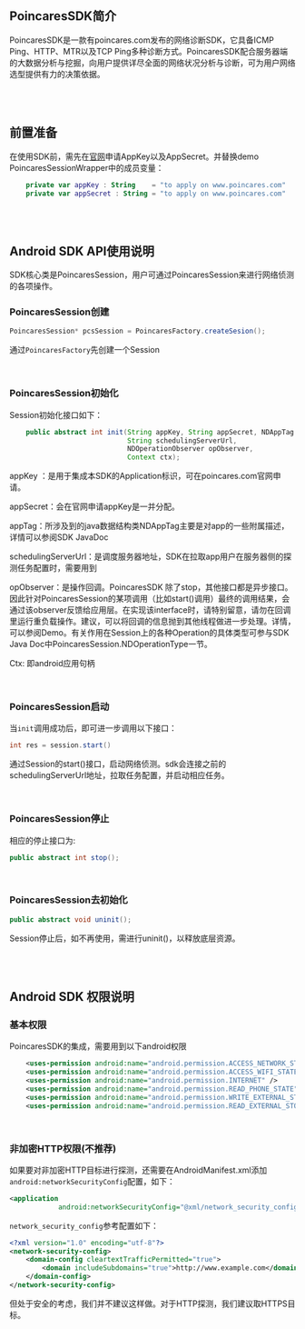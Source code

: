 ## PoincaresSDK简介

PoincaresSDK是一款有poincares.com发布的网络诊断SDK，它具备ICMP Ping、HTTP、MTR以及TCP Ping多种诊断方式。PoincaresSDK配合服务器端的大数据分析与挖掘，向用户提供详尽全面的网络状况分析与诊断，可为用户网络选型提供有力的决策依据。

<br /><br />

## 前置准备

在使用SDK前，需先在[官网](https://www.poincares.com)申请AppKey以及AppSecret。并替换demo PoincaresSessionWrapper中的成员变量：

```kotlin
    private var appKey : String    = "to apply on www.poincares.com"
    private var appSecret : String = "to apply on www.poincares.com"
```

<br /><br />

## Android SDK API使用说明

SDK核心类是PoincaresSession，用户可通过PoincaresSession来进行网络侦测的各项操作。

### PoincaresSession创建

```java
PoincaresSession* pcsSession = PoincaresFactory.createSesion();
```

通过`PoincaresFactory`先创建一个Session

<br />

### PoincaresSession初始化

Session初始化接口如下：

```java
    public abstract int init(String appKey, String appSecret, NDAppTag appTag,
                             String schedulingServerUrl,
                             NDOperationObserver opObserver,
                             Context ctx);
```

appKey ：是用于集成本SDK的Application标识，可在poincares.com官网申请。

appSecret：会在官网申请appKey是一并分配。

appTag：所涉及到的java数据结构类NDAppTag主要是对app的一些附属描述，详情可以参阅SDK JavaDoc

schedulingServerUrl：是调度服务器地址，SDK在拉取app用户在服务器侧的探测任务配置时，需要用到

opObserver：是操作回调。PoincaresSDK 除了stop，其他接口都是异步接口。因此针对PoincaresSession的某项调用（比如start()调用）最终的调用结果，会通过该observer反馈给应用层。在实现该interface时，请特别留意，请勿在回调里运行重负载操作。建议，可以将回调的信息抛到其他线程做进一步处理。详情，可以参阅Demo。有关作用在Session上的各种Operation的具体类型可参与SDK Java Doc中PoincaresSession.NDOperationType一节。

Ctx: 即android应用句柄

<br />

### PoincaresSession启动

当`init`调用成功后，即可进一步调用以下接口：

```java
int res = session.start()
```

通过Session的start()接口，启动网络侦测。sdk会连接之前的schedulingServerUrl地址，拉取任务配置，并启动相应任务。

<br />

### PoincaresSession停止

相应的停止接口为:

```java
public abstract int stop();
```

<br />

### PoincaresSession去初始化

```java
public abstract void uninit();
```

Session停止后，如不再使用，需进行uninit()，以释放底层资源。

<br /><br />

## Android SDK 权限说明

### 基本权限

PoincaresSDK的集成，需要用到以下android权限

```xml
    <uses-permission android:name="android.permission.ACCESS_NETWORK_STATE" />
    <uses-permission android:name="android.permission.ACCESS_WIFI_STATE" />
    <uses-permission android:name="android.permission.INTERNET" />
    <uses-permission android:name="android.permission.READ_PHONE_STATE" />
    <uses-permission android:name="android.permission.WRITE_EXTERNAL_STORAGE" />
    <uses-permission android:name="android.permission.READ_EXTERNAL_STORAGE" />
```

<br />

### 非加密HTTP权限(不推荐)

如果要对非加密HTTP目标进行探测，还需要在AndroidManifest.xml添加`android:networkSecurityConfig`配置，如下：

```xml
<application
			android:networkSecurityConfig="@xml/network_security_config" >
```



`network_security_config`参考配置如下：

```xml
<?xml version="1.0" encoding="utf-8"?>
<network-security-config>
    <domain-config cleartextTrafficPermitted="true">
        <domain includeSubdomains="true">http://www.example.com</domain>
    </domain-config>
</network-security-config>
```

但处于安全的考虑，我们并不建议这样做。对于HTTP探测，我们建议取HTTPS目标。





